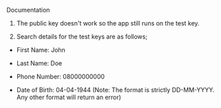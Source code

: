 Documentation

1. The public key doesn't work so the app still runs on the test key.

2. Search details for the test keys are as follows;

- First Name: John

- Last Name: Doe

- Phone Number: 08000000000

- Date of Birth: 04-04-1944 (Note: The format is strictly DD-MM-YYYY. Any other format will return an error)

